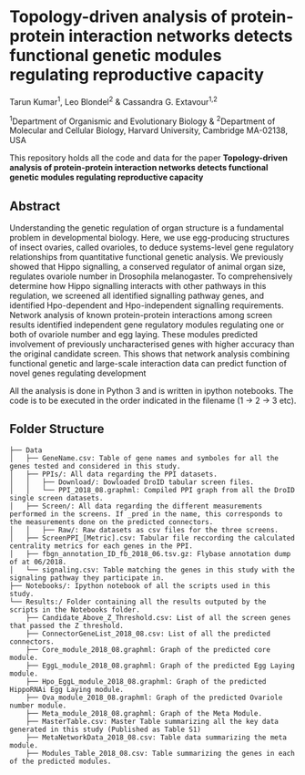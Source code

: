 # Topology-driven analysis of protein-protein interaction networks detects functional genetic modules regulating reproductive capacity

Tarun Kumar<sup>1</sup>, Leo Blondel<sup>2</sup> & Cassandra G. Extavour<sup>1,2</sup>

<sup>1</sup>Department of Organismic and Evolutionary Biology & <sup>2</sup>Department of Molecular and Cellular Biology, Harvard University, Cambridge MA-02138, USA

This repository holds all the code and data for the paper **Topology-driven analysis of protein-protein interaction networks detects functional genetic modules regulating reproductive capacity**

## Abstract
Understanding the genetic regulation of organ structure is a fundamental problem in developmental biology. Here, we use egg-producing structures of insect ovaries, called ovarioles, to deduce systems-level gene regulatory relationships from quantitative functional genetic analysis. We previously showed that Hippo signalling, a conserved regulator of animal organ size, regulates ovariole number in Drosophila melanogaster. To comprehensively determine how Hippo signalling interacts with other pathways in this regulation, we screened all identified signalling pathway genes, and identified Hpo-dependent and Hpo-independent signalling requirements. Network analysis of known protein-protein interactions among screen results identified independent gene regulatory modules regulating one or both of ovariole number and egg laying. These modules predicted involvement of previously uncharacterised genes with higher accuracy than the original candidate screen. This shows that network analysis combining functional genetic and large-scale interaction data can predict function of novel genes regulating development

All the analysis is done in Python 3 and is written in ipython notebooks. The code is to be executed in the order indicated in the filename (1 -> 2 -> 3 etc). 

## Folder Structure

```
├── Data
│   ├── GeneName.csv: Table of gene names and symboles for all the genes tested and considered in this study.
│   ├── PPIs/: All data regarding the PPI datasets.
│   │   ├── Download/: Dowloaded DroID tabular screen files.
│   │   └── PPI_2018_08.graphml: Compiled PPI graph from all the DroID single screen datasets.
│   ├── Screen/: All data regarding the different measurements performed in the screens. If _pred in the name, this corresponds to the measurements done on the predicted connectors.
│   │   ├── Raw/: Raw datasets as csv files for the three screens.
│   ├── ScreenPPI_[Metric].csv: Tabular file reccording the calculated centrality metrics for each genes in the PPI.
│   ├── fbgn_annotation_ID_fb_2018_06.tsv.gz: Flybase annotation dump of at 06/2018.
│   └── signaling.csv: Table matching the genes in this study with the signaling pathway they participate in.
├── Notebooks/: Ipython notebook of all the scripts used in this study. 
└── Results:/ Folder containing all the results outputed by the scripts in the Notebooks folder.
    ├── Candidate_Above_Z_Threshold.csv: List of all the screen genes that passed the Z threshold.
    ├── ConnectorGeneList_2018_08.csv: List of all the predicted connectors.
    ├── Core_module_2018_08.graphml: Graph of the predicted core module.
    ├── EggL_module_2018_08.graphml: Graph of the predicted Egg Laying module.
    ├── Hpo_EggL_module_2018_08.graphml: Graph of the predicted HippoRNAi Egg Laying module.
    ├── Ova_module_2018_08.graphml: Graph of the predicted Ovariole number module.
    ├── Meta_module_2018_08.graphml: Graph of the Meta Module.
    ├── MasterTable.csv: Master Table summarizing all the key data generated in this study (Published as Table S1)
    ├── MetaNetworkData_2018_08.csv: Table data summarizing the meta module.
    ├── Modules_Table_2018_08.csv: Table summarizing the genes in each of the predicted modules.

```


